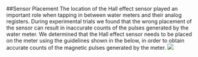 ##Sensor Placement
The location of the Hall effect sensor played an important role when tapping in between water meters and their analog registers. During experimental trials we found that the wrong placement of the sensor can result in inaccurate counts of the pulses generated by the water meter. We determined that the Hall effect sensor needs to be placed on the meter using the guidelines shown in the below, in order to obtain accurate counts of the magnetic pulses generated by the meter.
![](https://github.com/UCHIC/WaterMonitor/blob/master/doc/images/WaterMeter.png)

